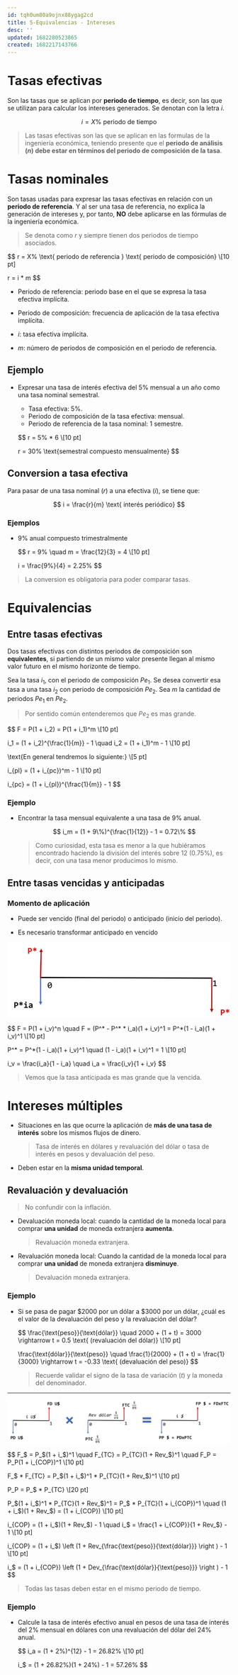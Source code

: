 ```yaml
---
id: tqh0um80a9ojnx88ygag2cd
title: 5-Equivalencias - Intereses
desc: ''
updated: 1682280523865
created: 1682217143766
---
```


# Tasas efectivas

Son las tasas que se aplican por **periodo de tiempo**, es decir, son las que se utilizan para calcular los intereses generados. Se denotan con la letra $i$.

$$
i =  X\% \text{ periodo de tiempo}
$$

> Las tasas efectivas son las que se aplican en las formulas de la ingeniería económica, teniendo presente que el **periodo de análisis ($n$) debe estar en términos del periodo de composición de la tasa**.

# Tasas nominales

Son tasas usadas para expresar las tasas efectivas en relación con un **periodo de referencia**. Y al ser una tasa de referencia, no explica la generación de intereses y, por tanto, **NO** debe aplicarse en las fórmulas de la ingeniería económica.

> Se denota como $r$ y siempre tienen dos periodos de tiempo asociados.

$$
r = X\% \text{ periodo de referencia } \text{ periodo de composición} \\[10 pt]

r = i * m
$$

- Periodo de referencia: periodo base en el que se expresa la tasa efectiva implícita.

- Periodo de composición: frecuencia de aplicación de
la tasa efectiva implícita.

- $i$: tasa efectiva implícita.

- $m$: número de periodos de composición en el periodo de referencia.

## Ejemplo

- Expresar una tasa de interés efectiva del 5% mensual a un año como una tasa nominal semestral.

    - Tasa efectiva: 5%.
    - Periodo de composición de la tasa efectiva: mensual.
    - Periodo de referencia de la tasa nominal: 1 semestre.

    $$
    r = 5\% * 6 \\[10 pt]

    r = 30\% \text{semestral compuesto mensualmente}
    $$

## Conversion a tasa efectiva

Para pasar de una tasa nominal ($r$) a una efectiva ($i$), se tiene que:

$$
i = \frac{r}{m} \text{ interés periódico}
$$

### Ejemplos

- 9% anual compuesto trimestralmente

    $$
    r = 9\% \quad m = \frac{12}{3} = 4 \\[10 pt]

    i = \frac{9\%}{4} = 2.25\%
    $$

> La conversion es obligatoria para poder comparar tasas.

# Equivalencias

## Entre tasas efectivas

Dos tasas efectivas con distintos periodos de composición son **equivalentes**, si partiendo de un mismo valor presente llegan al mismo valor futuro en el mismo horizonte de tiempo.

Sea la tasa $i_1$, con el periodo de composición ${Pe}_1$. Se desea convertir esa tasa a una tasa $i_2$ con periodo de composición ${Pe}_2$. Sea $m$ la cantidad de periodos ${Pe}_1$ en ${Pe}_2$.

> Por sentido común entenderemos que ${Pe}_2$ es mas grande.

$$
F = P(1 + i_2) = P(1 + i_1)^m \\[10 pt]

i_1 = (1 + i_2)^{\frac{1}{m}} - 1 \quad i_2 = (1 + i_1)^m - 1 \\[10 pt]

\text{En general tendremos lo siguiente:} \\[5 pt]

i_{pl} = (1 + i_{pc})^m - 1 \\[10 pt]

i_{pc} = (1 + i_{pl})^{\frac{1}{m}} - 1
$$

### Ejemplo

- Encontrar la tasa mensual equivalente a una tasa de 9% anual.

    $$
    i_m = (1 + 9\%)^{\frac{1}{12}} - 1 = 0.72\%
    $$

    > Como curiosidad, esta tasa es menor a la que hubiéramos encontrado haciendo la división del interés sobre 12 (0.75\%), es decir, con una tasa menor producimos lo mismo.

## Entre tasas vencidas y anticipadas

### Momento de aplicación

- Puede ser vencido (final del periodo) o anticipado (inicio del periodo).

- Es necesario transformar anticipado en vencido

![Equivalence between due and anticipated rates](./assets/University/Ingenieria%20economica/1_5-1%20Equivalence_between_due_and_anticipated_rates.jpg)

$$
F = P(1 + i_v)^n \quad F = (P^* - P^* * i_a)(1 + i_v)^1 = P^*(1 - i_a)(1 + i_v)^1 \\[10 pt]

P^* = P^*(1 - i_a)(1 + i_v)^1 \quad (1 - i_a)(1 + i_v)^1 = 1 \\[10 pt]

i_v = \frac{i_a}{1 - i_a} \quad i_a = \frac{i_v}{1 + i_v}
$$

> Vemos que la tasa anticipada es mas grande que la vencida.

# Intereses múltiples

- Situaciones en las que ocurre la aplicación de **más de una tasa de interés** sobre los mismos flujos de dinero.

    > Tasa de interés en dólares y revaluación del dólar o tasa de interés en pesos y devaluación del peso.

- Deben estar en la **misma unidad temporal**.

## Revaluación y devaluación

> No confundir con la inflación.

- Devaluación moneda local: cuando la cantidad de la moneda local para comprar **una unidad** de moneda extranjera **aumenta**.

    > Revaluación moneda extranjera.

- Revaluación moneda local: Cuando la cantidad de la moneda local para comprar **una unidad** de moneda extranjera **disminuye**.

    > Devaluación moneda extranjera.

### Ejemplo

- Si se pasa de pagar $2000 por un dólar a $3000 por un dólar, ¿cuál es el valor de la devaluación del peso y la revaluación del dólar?

    $$
    \frac{\text{peso}}{\text{dólar}} \quad 2000 + (1 + t) = 3000 \rightarrow t = 0.5 \text{ (revaluación del dólar)} \\[10 pt]


    \frac{\text{dólar}}{\text{peso}} \quad \frac{1}{2000} + (1 + t) = \frac{1}{3000} \rightarrow t = -0.33 \text{ (devaluación del peso)}
    $$

    > Recuerde validar el signo de la tasa de variación ($t$) y la moneda del denominador.

---

![Multiple interests](./assets/University/Ingenieria%20economica/1_5-2%20Multiple_interests.jpg)

$$
F_\$ = P_\$(1 + i_\$)^1 \quad F_{TC} = P_{TC}(1 + Rev_\$)^1 \quad F_P = P_P(1 + i_{COP})^1 \\[10 pt]

F_\$ * F_{TC} = P_\$(1 + i_\$)^1 * P_{TC}(1 + Rev_\$)^1 \\[10 pt]

P_P = P_\$ * P_{TC} \\[20 pt]

P_\$(1 + i_\$)^1 * P_{TC}(1 + Rev_\$)^1 = P_\$ * P_{TC}(1 + i_{COP})^1 \quad (1 + i_\$)(1 + Rev_\$) = (1 + i_{COP}) \\[10 pt]

i_{COP} = (1 + i_\$)(1 + Rev_\$) - 1 \quad i_\$ = \frac{1 + i_{COP}}{1 + Rev_\$} - 1 \\[10 pt]

i_{COP} = (1 + i_\$) \left (1 + Rev_{\frac{\text{peso}}{\text{dólar}}} \right ) - 1 \\[10 pt]

i_\$ = (1 + i_{COP}) \left (1 + Dev_{\frac{\text{dólar}}{\text{peso}}} \right ) - 1
$$

> Todas las tasas deben estar en el mismo periodo de tiempo.

### Ejemplo

- Calcule la tasa de interés efectivo anual en pesos de una tasa de interés del 2% mensual en dólares con una revaluación del dólar del 24% anual.

    $$
    i_a = (1 + 2\%)^{12} - 1 = 26.82\% \\[10 pt]

    i_\$ = (1 + 26.82\%)(1 + 24\%) - 1 = 57.26\%
    $$